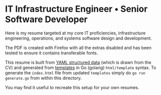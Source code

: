 # IT Infrastructure Engineer • Senior Software Developer

Here is my resume targeted at my core IT proficiencies, infrastructure
engineering, operations, and systems software design and development.

The PDF is created with Firefox with all the extras disabled and has
been tested to ensure it contains transferable fonts.

This resume is built from [YAML structured data](data.yml) (which is
drawn from the CV) and generated from [templates](templates) in Go
(golang) `html/template` syntax. To generate the `index.html` file from
updated `templates` simply do `go run generate.go` from within this
directory.

You may find it useful to recreate this setup for your own resumes.
